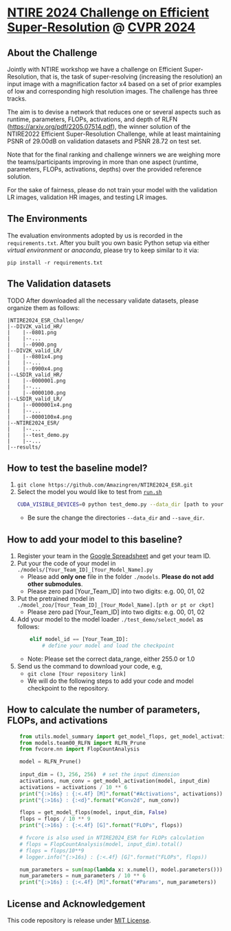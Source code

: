 # [NTIRE 2024 Challenge on Efficient Super-Resolution](https://cvlai.net/ntire/2024/) @ [CVPR 2024](https://cvpr.thecvf.com/)

## About the Challenge

Jointly with NTIRE workshop we have a challenge on Efficient Super-Resolution, that is, the task of super-resolving (increasing the resolution) an input image with a magnification factor x4 based on a set of prior examples of low and corresponding high resolution images. The challenge has three tracks.

The aim is to devise a network that reduces one or several aspects such as runtime, parameters, FLOPs, activations, and depth of RLFN (https://arxiv.org/pdf/2205.07514.pdf), the winner solution of the NTIRE2022 Efficient Super-Resolution Challenge, while at least maintaining PSNR of 29.00dB on validation datasets and PSNR 28.72 on test set.

Note that for the final ranking and challenge winners we are weighing more the teams/participants improving in more than one aspect (runtime, parameters, FLOPs, activations, depths) over the provided reference solution.

For the sake of fairness, please do not train your model with the validation LR images, validation HR images, and testing LR images.

## The Environments

The evaluation environments adopted by us is recorded in the `requirements.txt`. After you built you own basic Python setup via either *virtual environment* or *anaconda*, please try to keep similar to it via:

```pip install -r requirements.txt```

## The Validation datasets

TODO
After downloaded all the necessary validate datasets, please organize them as follows:

```
|NTIRE2024_ESR_Challenge/
|--DIV2K_valid_HR/
|    |--0801.png
|    |--...
|    |--0900.png
|--DIV2K_valid_LR/
|    |--0801x4.png
|    |--...
|    |--0900x4.png
|--LSDIR_valid_HR/
|    |--0000001.png
|    |--...
|    |--0000100.png
|--LSDIR_valid_LR/
|    |--0000001x4.png
|    |--...
|    |--0000100x4.png
|--NTIRE2024_ESR/
|    |--...
|    |--test_demo.py
|    |--...
|--results/
```

## How to test the baseline model?

1. `git clone https://github.com/Amazingren/NTIRE2024_ESR.git`
2. Select the model you would like to test from [`run.sh`](./run.sh)
    ```bash
    CUDA_VISIBLE_DEVICES=0 python test_demo.py --data_dir [path to your data dir] --save_dir [path to your save dir] --model_id -1
    ```
    - Be sure the change the directories `--data_dir` and `--save_dir`.


## How to add your model to this baseline?

1. Register your team in the [Google Spreadsheet](https://docs.google.com/spreadsheets/d/1ZFlte0uR4bNl6UVJxShESkui1n3ejzXAvUX_e1qyhSc/edit?usp=sharing) and get your team ID.
2. Put your the code of your model in `./models/[Your_Team_ID]_[Your_Model_Name].py`
   - Please add **only one** file in the folder `./models`. **Please do not add other submodules**.
   - Please zero pad [Your_Team_ID] into two digits: e.g. 00, 01, 02 
3. Put the pretrained model in `./model_zoo/[Your_Team_ID]_[Your_Model_Name].[pth or pt or ckpt]`
   - Please zero pad [Your_Team_ID] into two digits: e.g. 00, 01, 02  
4. Add your model to the model loader `./test_demo/select_model` as follows:
    ```python
        elif model_id == [Your_Team_ID]:
            # define your model and load the checkpoint
    ```
   - Note: Please set the correct data_range, either 255.0 or 1.0
5. Send us the command to download your code, e.g, 
   - `git clone [Your repository link]`
   - We will do the following steps to add your code and model checkpoint to the repository.
   

## How to calculate the number of parameters, FLOPs, and activations

```python
    from utils.model_summary import get_model_flops, get_model_activation
    from models.team00_RLFN import RLFN_Prune
    from fvcore.nn import FlopCountAnalysis

    model = RLFN_Prune()
    
    input_dim = (3, 256, 256)  # set the input dimension
    activations, num_conv = get_model_activation(model, input_dim)
    activations = activations / 10 ** 6
    print("{:>16s} : {:<.4f} [M]".format("#Activations", activations))
    print("{:>16s} : {:<d}".format("#Conv2d", num_conv))

    flops = get_model_flops(model, input_dim, False)
    flops = flops / 10 ** 9
    print("{:>16s} : {:<.4f} [G]".format("FLOPs", flops))

    # fvcore is also used in NTIRE2024_ESR for FLOPs calculation
    # flops = FlopCountAnalysis(model, input_dim).total()
    # flops = flops/10**9
    # logger.info("{:>16s} : {:<.4f} [G]".format("FLOPs", flops))

    num_parameters = sum(map(lambda x: x.numel(), model.parameters()))
    num_parameters = num_parameters / 10 ** 6
    print("{:>16s} : {:<.4f} [M]".format("#Params", num_parameters))
```

## License and Acknowledgement
This code repository is release under [MIT License](LICENSE). 